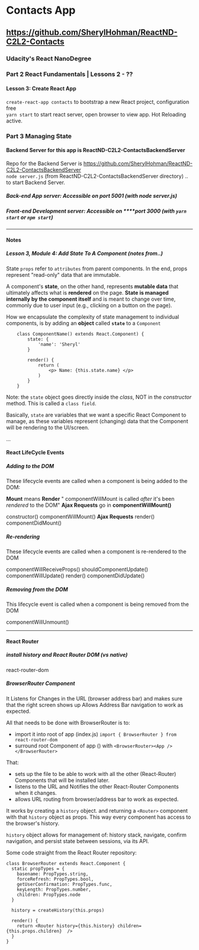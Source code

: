 # Contacts App  
## https://github.com/SherylHohman/ReactND-C2L2-Contacts  
### Udacity's React NanoDegree  
### Part 2 React Fundamentals | Lessons 2 - ??  

#### Lesson 3: Create React App  
`create-react-app contacts` to bootstrap a new React project, configuration free  
`yarn start` to start react server, open browser to view app. Hot Reloading active.  

### Part 3 Managing State  
#### Backend Server for this app is ReactND-C2L2-ContactsBackendServer  
Repo for the Backend Server is https://github.com/SherylHohman/ReactND-C2L2-ContactsBackendServer  
`node server.js` (from ReactND-C2L2-ContactsBackendServer directory)
.. to start Backend Server.  

##### Back-end App server: Accessible on **port 5001** (with node server.js)  

##### Front-end Development server: Accessible on ****port 3000 (with  `yarn start` or `npm start`)  

---

#### Notes
##### Lesson 3, Module 4: Add State To A Component (notes from..)
State
`props` refer to `attributes` from parent components. In the end, props represent "read-only" data that are immutable.

A component's **state**, on the other hand, represents **mutable data** that ultimately affects what is **rendered** on the page. 
**State is managed internally by the component itself** and is meant to change over time, commonly due to user input (e.g., clicking on a button on the page).

How we  encapsulate the complexity of state management to individual components, is by adding an **object** called **`state`** to a `Component` 

        class ComponentName() extends React.Component) {
            state: {
                'name': 'Sheryl'
            }

            render() {
                return (
                    <p> Name: {this.state.name} </p>
                )
            }
        }

Note: the `state` object goes directly inside the *class*, NOT in the *constructor* method.
This is called a `class field`.

Basically, `state` are variables that we want a specific React Component to manage, as these variables represent (changing) data that the Component will be rendering to the UI/screen.


...


#### React LifeCycle Events
##### Adding to the DOM
These lifecycle events are called when a component is being added to the DOM:

**Mount** means **Render**
" componentWillMount is called *after* it's been *rendered* to the DOM"
**Ajax Requests** go in **componentWillMount()**

constructor()
componentWillMount()    **Ajax Requests**
render()
componentDidMount()

##### Re-rendering
These lifecycle events are called when a component is re-rendered to the DOM

componentWillReceiveProps()
shouldComponentUpdate()
componentWillUpdate()
render()
componentDidUpdate()

##### Removing from the DOM
This lifecycle event is called when a component is being removed from the DOM

componentWillUnmount()

----
#### React Router  

##### install history and React Router DOM (vs native)
react-router-dom


##### BrowserRouter Component 
It Listens for Changes in the URL (browser address bar)
  and makes sure that the right screen shows up
Allows Address Bar navigation to work as expected.

All that needs to be done with BrowserRouter is to:   
- import it into root of app (index.js)
`import { BrowserRouter } from react-router-dom`
- surround root Component of app (<App />) with <BrowserRouter></BrowserRouter>
`<BrowserRouter><App /></BrowserRouter>`  

That: 
- sets up the file to be able to work with all the other (React-Router) Components that will be installed later. 
- listens to the URL and Notifies the other React-Router Components when it changes. 
- allows URL routing from browser/address bar to work as expected.

It works by creating a `history` object. and returning a `<Router>` component with that `history` object as props.  This way every component has access to the browser's history.

`history` object allows for management of: history stack, navigate, confirm navigation, and persist state between sessions, via its API.

Some code straight from the React Router repository:
```
class BrowserRouter extends React.Component {
  static propTypes = {
    basename: PropTypes.string,
    forceRefresh: PropTypes.bool,
    getUserConfirmation: PropTypes.func,
    keyLength: PropTypes.number,
    children: PropTypes.node
  }

  history = createHistory(this.props)

  render() {
    return <Router history={this.history} children={this.props.children}  />
  }
}
```

